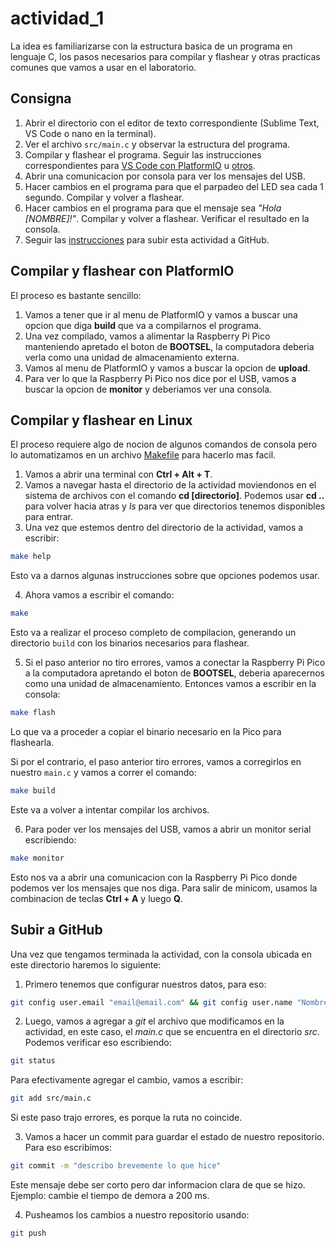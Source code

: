 # actividad_1

La idea es familiarizarse con la estructura basica de un programa en lenguaje C, los pasos necesarios para compilar y flashear y otras practicas comunes que vamos a usar en el laboratorio.

## Consigna

1. Abrir el directorio con el editor de texto correspondiente (Sublime Text, VS Code o nano en la terminal).
2. Ver el archivo `src/main.c` y observar la estructura del programa.
3. Compilar y flashear el programa. Seguir las instrucciones correspondientes para [VS Code con PlatformIO](#compilar-y-flashear-con-platformio) u [otros](#compilar-y-flashear-en-linux).
4. Abrir una comunicacion por consola para ver los mensajes del USB.
5. Hacer cambios en el programa para que el parpadeo del LED sea cada 1 segundo. Compilar y volver a flashear.
6. Hacer cambios en el programa para que el mensaje sea _"Hola [NOMBRE]!"_. Compilar y volver a flashear. Verificar el resultado en la consola.
7. Seguir las [instrucciones](#subir-a-github) para subir esta actividad a GitHub.

## Compilar y flashear con PlatformIO

El proceso es bastante sencillo:

1. Vamos a tener que ir al menu de PlatformIO y vamos a buscar una opcion que diga **build** que va a compilarnos el programa.
2. Una vez compilado, vamos a alimentar la Raspberry Pi Pico manteniendo apretado el boton de **BOOTSEL**, la computadora deberia verla como una unidad de almacenamiento externa.
3. Vamos al menu de PlatformIO y vamos a buscar la opcion de **upload**.
4. Para ver lo que la Raspberry Pi Pico nos dice por el USB, vamos a buscar la opcion de **monitor** y deberiamos ver una consola.

## Compilar y flashear en Linux

El proceso requiere algo de nocion de algunos comandos de consola pero lo automatizamos en un archivo [Makefile](Makefile) para hacerlo mas facil.

1. Vamos a abrir una terminal con **Ctrl + Alt + T**.
2. Vamos a navegar hasta el directorio de la actividad moviendonos en el sistema de archivos con el comando **cd [directorio]**. Podemos usar **cd ..** para volver hacia atras y *ls* para ver que directorios tenemos disponibles para entrar.
3. Una vez que estemos dentro del directorio de la actividad, vamos a escribir:

```bash
make help
```

Esto va a darnos algunas instrucciones sobre que opciones podemos usar.

4. Ahora vamos a escribir el comando:

```bash
make
```

Esto va a realizar el proceso completo de compilacion, generando un directorio `build` con los binarios necesarios para flashear.

5. Si el paso anterior no tiro errores, vamos a conectar la Raspberry Pi Pico a la computadora apretando el boton de **BOOTSEL**, deberia aparecernos como una unidad de almacenamiento. Entonces vamos a escribir en la consola:

```bash
make flash
```

Lo que va a proceder a copiar el binario necesario en la Pico para flashearla.

Si por el contrario, el paso anterior tiro errores, vamos a corregirlos en nuestro `main.c` y vamos a correr el comando:

```bash
make build
```

Este va a volver a intentar compilar los archivos.

6. Para poder ver los mensajes del USB, vamos a abrir un monitor serial escribiendo:

```bash
make monitor
```

Esto nos va a abrir una comunicacion con la Raspberry Pi Pico donde podemos ver los mensajes que nos diga. Para salir de minicom, usamos la combinacion de teclas **Ctrl + A** y luego **Q**.

## Subir a GitHub

Una vez que tengamos terminada la actividad, con la consola ubicada en este directorio haremos lo siguiente:

1. Primero tenemos que configurar nuestros datos, para eso:

```bash
git config user.email "email@email.com" && git config user.name "Nombre Apellido"
```

2. Luego, vamos a agregar a _git_ el archivo que modificamos en la actividad, en este caso, el _main.c_ que se encuentra en el directorio _src_. Podemos verificar eso escribiendo:

```bash
git status
```

Para efectivamente agregar el cambio, vamos a escribir:

```bash
git add src/main.c
```

Si este paso trajo errores, es porque la ruta no coincide.

3. Vamos a hacer un commit para guardar el estado de nuestro repositorio. Para eso escribimos:

```bash
git commit -m "describo brevemente lo que hice"
```

Este mensaje debe ser corto pero dar informacion clara de que se hizo. Ejemplo: cambie el tiempo de demora a 200 ms.

4. Pusheamos los cambios a nuestro repositorio usando:

```bash
git push
```
